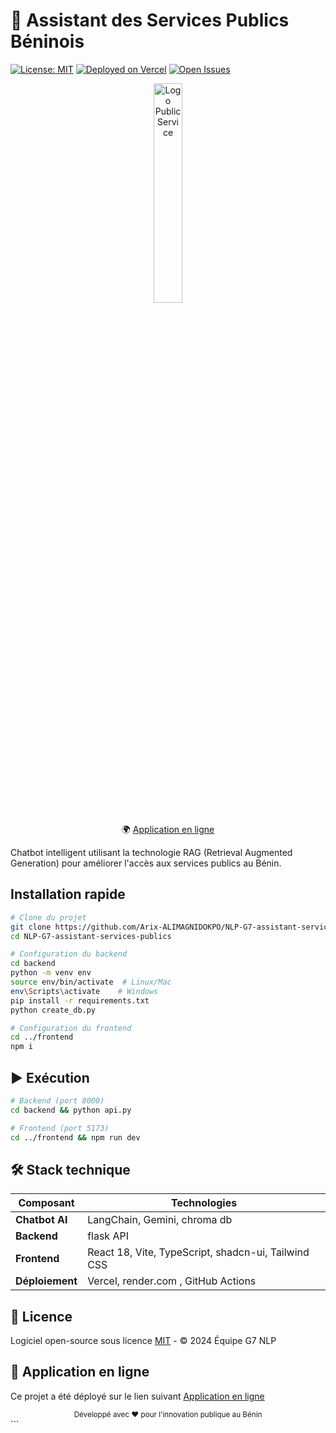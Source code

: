 # 🤖 Assistant des Services Publics Béninois

[![License: MIT](https://img.shields.io/badge/License-MIT-yellow.svg)](https://opensource.org/licenses/MIT)
[![Deployed on Vercel](https://img.shields.io/badge/Deployed%20on-Vercel-000000.svg)](https://vercel.com)
[![Open Issues](https://img.shields.io/github/issues/Arix-ALIMAGNIDOKPO/NLP-G7-assistant-services-publics)](https://github.com/Arix-ALIMAGNIDOKPO/NLP-G7-assistant-services-publics/issues)

<div align="center">
  <img src="https://archive.apdp.bj/wp-content/uploads/2020/06/banorservicepub-scaled.jpg" alt="Logo Public Service" width="30%">
  <p>🌍 <a href="https://assistant-services-publics.vercel.app/" target="_blank">Application en ligne</a>
</div>

Chatbot intelligent utilisant la technologie RAG (Retrieval Augmented Generation) pour améliorer l'accès aux services publics au Bénin.

## Installation rapide

```bash
# Clone du projet
git clone https://github.com/Arix-ALIMAGNIDOKPO/NLP-G7-assistant-services-publics.git
cd NLP-G7-assistant-services-publics

# Configuration du backend
cd backend
python -m venv env
source env/bin/activate  # Linux/Mac
env\Scripts\activate    # Windows
pip install -r requirements.txt
python create_db.py

# Configuration du frontend
cd ../frontend
npm i
```

## ▶ Exécution

```bash
# Backend (port 8000)
cd backend && python api.py

# Frontend (port 5173)
cd ../frontend && npm run dev
```

## 🛠 Stack technique

| Composant       | Technologies                                                                |
|-----------------|-----------------------------------------------------------------------------|
| **Chatbot AI**    | LangChain, Gemini, chroma db
| **Backend**     | flask API                                       |
| **Frontend**    | React 18, Vite, TypeScript, shadcn-ui, Tailwind CSS                         |
| **Déploiement** | Vercel, render.com , GitHub Actions                                              |


## 📄 Licence

Logiciel open-source sous licence [MIT](LICENSE) - © 2024 Équipe G7 NLP


## 📄 Application en ligne

Ce projet a été déployé sur le lien suivant <a href="https://assistant-services-publics.vercel.app/" target="_blank">Application en ligne</a>

<div align="center">
  <sub>Développé avec ❤️ pour l'innovation publique au Bénin</sub>
</div>
```

